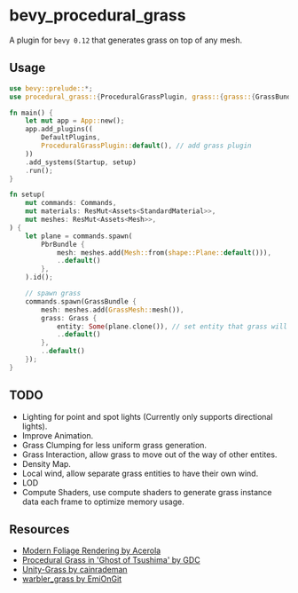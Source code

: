 # bevy_procedural_grass

A plugin for `bevy 0.12` that generates grass on top of any mesh.

## Usage

```rust
use bevy::prelude::*;
use procedural_grass::{ProceduralGrassPlugin, grass::{grass::{GrassBundle, Grass}, mesh::GrassMesh}};

fn main() {
    let mut app = App::new();
    app.add_plugins((
        DefaultPlugins,
        ProceduralGrassPlugin::default(), // add grass plugin
    ))
    .add_systems(Startup, setup)
    .run();
}

fn setup(
    mut commands: Commands,
    mut materials: ResMut<Assets<StandardMaterial>>,
    mut meshes: ResMut<Assets<Mesh>>,
) {
    let plane = commands.spawn(
        PbrBundle {
            mesh: meshes.add(Mesh::from(shape::Plane::default())),
            ..default()
        }, 
    ).id();

    // spawn grass
    commands.spawn(GrassBundle {
        mesh: meshes.add(GrassMesh::mesh()),
        grass: Grass {
            entity: Some(plane.clone()), // set entity that grass will generate on top of.
            ..default()
        },
        ..default()
    });
}
```

## TODO
- Lighting for point and spot lights (Currently only supports directional lights).
- Improve Animation.
- Grass Clumping for less uniform grass generation.
- Grass Interaction, allow grass to move out of the way of other entites.
- Density Map.
- Local wind, allow separate grass entities to have their own wind.
- LOD
- Compute Shaders, use compute shaders to generate grass instance data each frame to optimize memory usage.

## Resources
- [Modern Foliage Rendering by Acerola](https://www.youtube.com/watch?v=jw00MbIJcrk)
- [Procedural Grass in 'Ghost of Tsushima' by GDC](https://www.youtube.com/watch?v=Ibe1JBF5i5Y)
- [Unity-Grass by cainrademan](https://github.com/cainrademan/Unity-Grass/)
- [warbler_grass by EmiOnGit](https://github.com/EmiOnGit/warbler_grass/)
